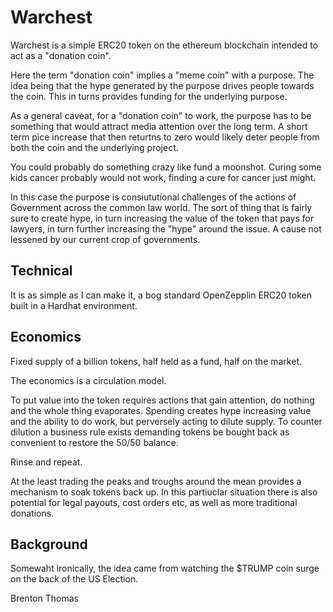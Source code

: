 # Warchest 

Warchest is a simple ERC20 token on the ethereum blockchain intended to act as a "donation coin".

Here the term "donation coin" implies a "meme coin" with a purpose. The idea being that the hype generated by the purpose 
drives people towards the coin. This in turns provides funding for the underlying purpose.

As a general caveat, for a "donation coin" to work, the purpose has to be something that would attract media attention over the long term. A short term pice increase that then returtns to zero would likely deter people from both the coin and the underlying project.

You could probably do something crazy like fund a moonshot. Curing some kids cancer probably would not work, finding a cure for cancer just might.

In this case the purpose is consiututional challenges of the actions of Government across the common law world. The sort of thing that is fairly sure to create hype, in turn increasing the value of the token that pays for lawyers, in turn further increasing the "hype" around the issue. A cause not lessened by our current crop of governments.

## Technical
It is as simple as I can make it, a bog standard OpenZepplin ERC20 token built in a Hardhat environment.

## Economics
Fixed supply of a billion tokens, half held as a fund, half on the market.

The economics is a circulation model.

To put value into the token requires actions that gain attention, do nothing and the whole thing evaporates.
Spending creates hype increasing value and the ability to do work, but perversely acting to dilute supply.
To counter dilution a business rule exists demanding tokens be bought back as convenient to restore the 50/50 balance.

Rinse and repeat.

At the least trading the peaks and troughs around the mean provides a mechanism to soak tokens back up. 
In this partiuclar situation there is also potential for legal payouts, cost orders etc, as well as more traditional donations.

## Background

Somewaht ironically, the idea came from watching the $TRUMP coin surge on the back of the US Election.



Brenton Thomas
